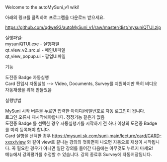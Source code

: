 Welcome to the autoMySuni_v1 wiki!

아래의 링크를 클릭하여 프로그램을 다운로드 받으세요.

https://github.com/qdwe93/autoMySuni_v1/raw/master/dist/mysuniQTUI.zip

실행파일: </br>
mysuniQTUI.exe - 실행파일 </br>
qt_view_v2_src.ui - 메인UI파일 </br>
qt_view_popup.ui - 팝업UI파일 </br>

기능

도전중 Badge 자동실행</br>
Card 진입시 자동실행 --> Video, Documents, Survey를 지원하지만 특히 비디오 자동재생을 위해 만들었음</br>

실행방법

MySuni 시작 버튼을 누르면 입력한 아이디/비밀번호로 자동 로그인이 됩니다.</br>
로그인 오류시 재시작해야합니다. 정정기능 같은거 없음</br>
도전중 Badge 를 선택한 경우 자동실행기를 시작하기 전 하나 이상의 도전중 Badge 를 미리 등록해야 합니다.</br>
Card 실행을 선택한 경우 https://mysuni.sk.com/suni-main/lecture/card/CARD-xxxx/view 와 같이 view로 끝나는 강의의 첫화면이 나오면 자동으로 재생이 시작됩니다. 꼭 필요한 경우가 아니면 일단 강의를 들어간 다음에는 아무것도 누르지 마세요!</br>
메뉴에서 강의평가를 수정할 수 있습니다. 강의 종료후 Survey에 자동저장됩니다.</br>

